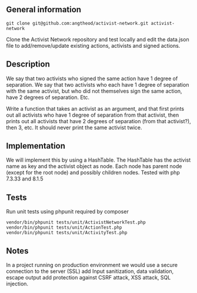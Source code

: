 ## General information

```
git clone git@github.com:angtheod/activist-network.git activist-network
```
Clone the Activist Network repository and test locally and edit the data.json file to add/remove/update existing actions, activists and signed actions.

Description
---------------------------
We say that two activists who signed the same action have 1 degree of separation.
We say that two activists who each have 1 degree of separation with the same activist,
but who did not themselves sign the same action, have 2 degrees of separation.  Etc.

Write a function that takes an activist as an argument, and that first prints out all activists
who have 1 degree of separation from that activist, then prints out all activists that have 2 degrees of separation (from that activist?),
then 3, etc.  It should never print the same activist twice.

Implementation
---------------------------
We will implement this by using a HashTable.
The HashTable has the activist name as key and the activist object as node.
Each node has parent node (except for the root node) and possibly children nodes.
Tested with php 7.3.33 and 8.1.5

Tests
---------------------------
Run unit tests using phpunit required by composer
```
vendor/bin/phpunit tests/unit/ActivistNetworkTest.php
vendor/bin/phpunit tests/unit/ActionTest.php
vendor/bin/phpunit tests/unit/ActivityTest.php
```

Notes
---------------------------
In a project running on production environment we would
use a secure connection to the server (SSL)
add Input sanitization, data validation, escape output
add protection against CSRF attack, XSS attack, SQL injection.
